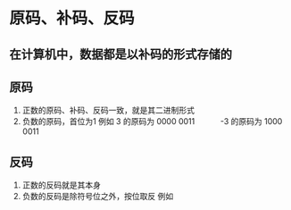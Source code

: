 # 原码、补码、反码

## 在计算机中，数据都是以补码的形式存储的

## 原码
1. 正数的原码、补码、反码一致，就是其二进制形式
2. 负数的原码，首位为1
例如 3 的原码为 0000 0011
 &emsp;&emsp;&emsp;-3 的原码为 1000 0011

## 反码
1. 正数的反码就是其本身
2. 负数的反码是除符号位之外，按位取反
例如 
‍

‍
<!--stackedit_data:
eyJoaXN0b3J5IjpbLTIxMjc0NDU5MzBdfQ==
-->